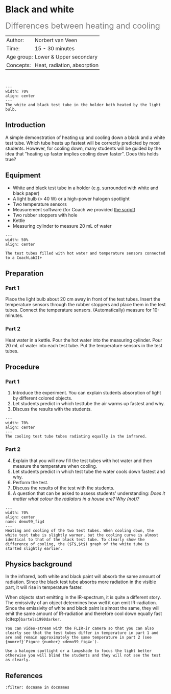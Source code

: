 # Black and white
<span style="font-size: 25px; color: gray;">Differences between heating and cooling</span>


<table style="width: 100%; border-collapse: collapse; border: none;">
    <tr style="background-color: var(--background-color);">  
        <td style="text-align: left; padding: 3px; border: none; color: var(--text-color)">Author:</td>
        <td style="text-align: left; padding: 3px; border: none; color: var(--text-color)">Norbert van Veen</td>
    </tr>
    <tr style="background-color: var(--background-color);"> 
        <td style="text-align: left; padding: 3px; border: none; color: var(--text-color)">Time:</td>
        <td style="text-align: left; padding: 3px; border: none; color: var(--text-color)">15 - 30 minutes</td>
    </tr>
    <tr style="background-color: var(--background-color);"> 
        <td style="text-align: left; padding: 3px; border: none; color: var(--text-color)">Age group:</td>
        <td style="text-align: left; padding: 3px; border: none; color: var(--text-color)">Lower & Upper secondary</td>
    </tr>
    <tr style="background-color: var(--background-color);"> 
        <td style="text-align: left; padding: 3px; border: none; color: var(--text-color)">Concepts:</td>
        <td style="text-align: left; padding: 3px; border: none; color: var(--text-color)">Heat, radiation, absorption</td>
    </tr>
</table><br>

```{figure} demo99_figure1.jpeg
---
width: 70%
align: center
---
The white and black test tube in the holder both heated by the light bulb. 
```

## Introduction
A simple demonstration of heating up and cooling down a black and a white test tube. Which tube heats up fastest will be correctly predicted by most students. However, for cooling down, many students will be guided by the idea that "heating up faster implies cooling down faster". Does this holds true?

## Equipment
* White and black test tube in a holder (e.g. surrounded with white and black paper)
* A light bulb (> 40 W) or a high-power halogen spotlight
* Two temperature sensors
* Measurement software (for Coach we provided [the script](measurementsetup.cma7))
* Two rubber stoppers with hole
* Kettle
* Measuring cylinder to measure 20 mL of water

```{figure} demo99_figure2.jpeg
---
width: 50%
align: center
---
The test tubes filled with hot water and temperature sensors connected to a CoachLabII+
```

## Preparation
### Part 1
Place the light bulb about 20 cm away in front of the test tubes.
Insert the temperature sensors through the rubber stoppers and place them in the test tubes. Connect the temperature sensors. (Automatically) measure for 10-minutes.

### Part 2
Heat water in a kettle. Pour the hot water into the measuring cylinder. Pour 20 mL of water into each test tube. Put the temperature sensors in the test tubes.

## Procedure
### Part 1
1.	Introduce the experiment. You can explain students absorption of light by different colored objects.
2.	Let students predict in which testtube the air warms up fastest and why. 
3.	Discuss the results with the students.

```{figure} demo99_figure3.jpeg
---
width: 70%
align: center
---
The cooling test tube tubes radiating equally in the infrared.
```

### Part 2
4.	Explain that you will now fill the test tubes with hot water and then measure the temperature when cooling. 
5.	Let students predict in which test tube the water cools down fastest and why.
6.	Perform the test. 
7.	Discuss the results of the test with the students.
8.	A question that can be asked to assess students' understanding: *Does it matter what colour the radiators in a house are? Why (not)?* 

```{figure} demo99_figure4.jpg
---
width: 70%
align: center
name: demo99_fig4
---
Heating and cooling of the two test tubes. When cooling down, the white test tube is slightly warmer, but the cooling curve is almost identical to that of the black test tube. To clearly show the difference of cooling, the ($T$,$t$) graph of the white tube is started slightly earlier.
```

## Physics background
In the infrared, both white and black paint will absorb the same amount of radiation. Since the black test tube absorbs more radiation in the visible part, it will rise in temperature faster.

When objects start emitting in the IR-spectrum, it is quite a different story. The emissivity of an object determines how well it can emit IR-radiation. Since the emissivity of white and black paint is almost the same, they will emit the same amount of IR-radiation and therefore cool down equally fast {cite:p}`bartels1990darker`.


```{tip}
You can video-stream with the FLIR-ir camera so that you can also clearly see that the test tubes differ in temperature in part 1 and are and remain approximately the same temperature in part 2 (see {numref}`Figure {number} <demo99_fig4>`).

Use a halogen spotlight or a lampshade to focus the light better otherwise you will blind the students and they will not see the test as clearly.
```

## References
```{bibliography}
:filter: docname in docnames
```